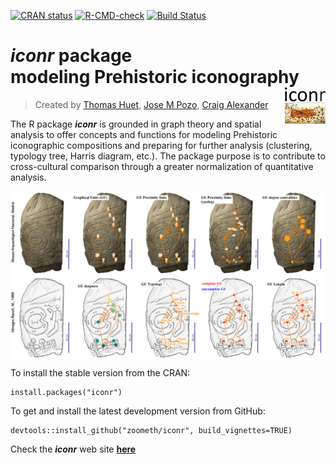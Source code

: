 [![CRAN status](https://www.r-pkg.org/badges/version/iconr)](https://CRAN.R-project.org/package=iconr)
[![R-CMD-check](https://github.com/zoometh/iconr/workflows/R-CMD-check/badge.svg)](https://github.com/zoometh/iconr/actions) [![Build Status](https://travis-ci.org/zoometh/iconr.svg?branch=master)](https://travis-ci.org/zoometh/iconr)
          
# ***iconr*** package <br> modeling Prehistoric iconography <img src="man/figures/iconr_logo.png" align="right"/>
> Created by [Thomas Huet](mailto:thomashuet7@gmail.com), [Jose M Pozo](mailto:josmpozo@gmail.com), [Craig Alexander](mailto:craiga304@gmail.com)
  
  
The R package ***iconr*** is grounded in graph theory and spatial analysis to offer concepts and functions for modeling Prehistoric iconographic compositions and preparing for further analysis (clustering, typology tree, Harris diagram, etc.). The package purpose is to contribute to cross-cultural comparison through a greater normalization of quantitative analysis.   
  
  
<img src="man/figures/solana_256colours.png" align="center"/>
  
  
To install the stable version from the CRAN:

```
install.packages("iconr")
```

To get and install the latest development version from GitHub:

```
devtools::install_github("zoometh/iconr", build_vignettes=TRUE)
```

Check the ***iconr*** web site [**here**](https://zoometh.github.io/iconr/)
